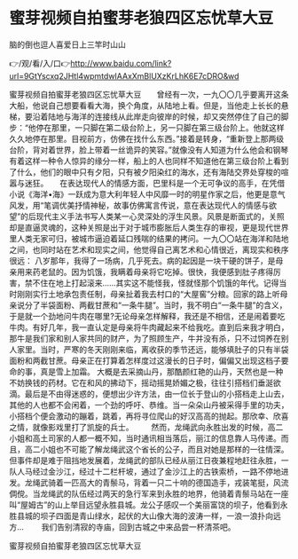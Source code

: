 # 蜜芽视频自拍蜜芽老狼四区忘忧草大豆
脑的倒也逗人喜爱日上三竿时山山

👉/观/看/入/口👉http://www.baidu.com/link?url=9GtYscxq2JHtl4wpmtdwIAAxXmBlUXzKrLhK6E7cDRO&wd

蜜芽视频自拍蜜芽老狼四区忘忧草大豆　　曾经有一次，一九〇〇几乎要离开这条大船，他说自己想要看看大海，换个角度，从陆地上看。但是，当他走上长长的悬梯，要沿着陆地与海洋的连接线从此岸走向彼岸的时候，却又突然停住了自己的脚步：“他停在那里，一只脚在第二级台阶上，另一只脚在第三级台阶上。他就这样久久地停在那里。目视前方，仿佛在找什么东西。”接着是转身，“重新登上那两级台阶，背对着世界，脸上带着一丝诡异的笑容。”就像没有人知道为什么他会和钢琴有着这样一种令人惊异的缘分一样，船上的人也同样不知道他在第三级台阶上看到了什么，他们的眼中只有夕阳，只有被夕阳染红的海水，还有海陆交界处穿梭的喧嚣与迷狂。　　在表达现代人的情感方面，巴里科是一个无可争议的高手，在凭借小说《海洋•海》一跃成为意大利年轻人中风靡一时的明星作家之后，他更是意气风发，用“笔调优美抒情神秘，故事仿佛寓言传说，意在表达现代人的情感与欲望”的后现代主义手法书写人类某一心灵深处的浮生风景。风景是断面式的，关照却是直逼灵魂的，这种关照是出于对于城市膨胀后人类生存的审视，更是现代世界里人类无家可归，被城市逼迫着延口残喘的结果的拷问。一九〇〇站在海洋和陆地之间，也同时站在艺术和现实之间，他觉得自己离艺术和心情很近，离现实和秩序很远：
八岁那年，我得了一场病，几乎死去。病的起因是一块干硬的饼子，是母亲用来药老鼠的。因为饥饿，我瞒着母亲将它吃掉。很快，我便感到肚子疼得厉害，禁不住在地上打起滚来……其实这不能怪我，怪就怪那个饥饿的年代。记得当时刚刚实行土地承包责任制，母亲扯着我去村口的“大屋窖”分粮。回家的路上听母亲说分了半袋面粉、两截甘蔗和“一条牛腿”。当时，我不明白“一条牛腿”的含义，于是就一个劲地问牛肉在哪里?无论母亲怎样解释，我还是不相信，还是闹着要吃牛肉。有好几年，我一直认定是母亲将牛肉藏起来不给我吃。直到后来我才明白，那牛是我们家和别人家共同的财产，为了照顾生产，牛并没有杀，只不过饲养在别人家里。当时，严寒的冬天刚刚来临，离收获的季节还远，能够填肚子的只有半袋面粉和两截甘蔗。母亲正在打算着怎样度过这漫长的日子时，偏偏又出现这档子要命的事，真是雪上加霜。
大概是去采摘山丹，那酷颜红艳的山丹，天然也是一种不妨换钱的药材。它在和风的拂动下，摇动摇晃娇媚之极，往往引搭档们垂涎欲滴。最后是不由得迷惑的，便想出少许方法，由一位长于登山的小搭档走上山去，其他的人也都不会闲着，一个劲的呼吁、恭维。当一朵朵山丹被采得手里的功夫，小搭档个便会激动的蹦着，跳着，再将寻位爬山的好汉高高的抛起。那欣幸、欣喜之情，就像影戏里打了凯旋的兵士。
　　然而，龙绳武向永胜出发的时候，高二小姐和高土司家的人都一概不知，当时通讯相当落后，丽江的信息靠人马传递。而且，高二小姐也不可能了解龙绳武这个省长的公子，而且对她是那样的一往情深。但事件却是难于阻挡地发展着，龙绳武的部队已经从丽江日夜兼程地赶往永胜，一队人马经过金沙江，经过十二栏杆坡，通过了金沙江上的古铁索桥，一路不停地进发。龙绳武骑着一匹高大的青鬃马，背着一只二十响的德国造手，戎装笔挺，风流倜傥。当龙绳武的队伍经过两天的急行军来到永胜的地界，他骑着青鬃马站在一座叫“屋姆古”的山上举目远望永胜县城。龙公子感叹一个美丽富饶的坝子，他看到永胜县城的坝子四面是青山绿水，起伏的大山像大海的波涛一样，一浪一浪扑向远方…
　　我们告别清寂的寺庙，回到古城之中来品尝一杯清茶吧。

蜜芽视频自拍蜜芽老狼四区忘忧草大豆
